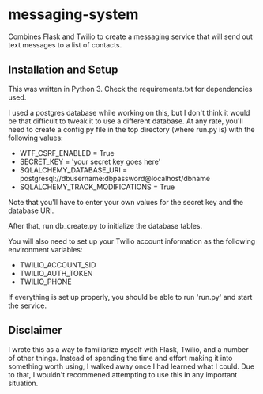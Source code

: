 # messaging-system
Combines Flask and Twilio to create a messaging service that will send out text messages to a list of contacts.

Installation and Setup
-----------
This was written in Python 3. Check the requirements.txt for dependencies used. 

I used a postgres database while working on this, but I don't think it would be that difficult to tweak
it to use a different database. At any rate, you'll need to create a config.py file in the top directory
(where run.py is) with the following values:

* WTF_CSRF_ENABLED = True
* SECRET_KEY = 'your secret key goes here'
* SQLALCHEMY_DATABASE_URI = postgresql://dbusername:dbpassword@localhost/dbname
* SQLALCHEMY_TRACK_MODIFICATIONS = True

Note that you'll have to enter your own values for the secret key and the database URI.

After that, run db_create.py to initialize the database tables.

You will also need to set up your Twilio account information as the following environment variables:

* TWILIO_ACCOUNT_SID
* TWILIO_AUTH_TOKEN
* TWILIO_PHONE

If everything is set up properly, you should be able to run 'run.py' and start the service.

Disclaimer
-----------

I wrote this as a way to familiarize myself with Flask, Twilio, and a number of other things. Instead of spending the time and effort making it into something worth using, I walked away once I had learned what I could. Due to that, I wouldn't recommened attempting to use this in any important situation. 
